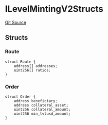 # ILevelMintingV2Structs
[Git Source](https://github.com/Level-Money/contracts/blob/0fa663cd541ef95fb08cd2849fd8cc2be3967548/src/v2/interfaces/level/ILevelMintingV2.sol)


## Structs
### Route

```solidity
struct Route {
    address[] addresses;
    uint256[] ratios;
}
```

### Order

```solidity
struct Order {
    address beneficiary;
    address collateral_asset;
    uint256 collateral_amount;
    uint256 min_lvlusd_amount;
}
```


